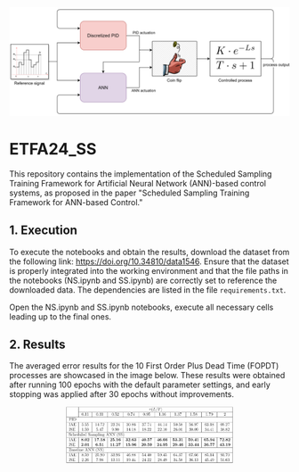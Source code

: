 <div align="center">

<img src="images/SS ANN.png" width="600px">

</div>

# ETFA24_SS
This repository contains the implementation of the Scheduled Sampling Training Framework for Artificial Neural Network (ANN)-based control systems, as proposed in the paper "Scheduled Sampling Training Framework for ANN-based Control."

## 1. Execution
To execute the notebooks and obtain the results, download the dataset from the following link: https://doi.org/10.34810/data1546.
Ensure that the dataset is properly integrated into the working environment and that the file paths in the notebooks (NS.ipynb and SS.ipynb) are correctly set to reference the downloaded data. The dependencies are listed in the file `requirements.txt`. 

Open the NS.ipynb and SS.ipynb notebooks, execute all necessary cells leading up to the final ones.

## 2. Results
The averaged error results for the 10 First Order Plus Dead Time (FOPDT) processes are showcased in the image below. These results were obtained after running 100 epochs with the default parameter settings, and early stopping was applied after 30 epochs without improvements.

<div align="center">

<img src="images/results_table.png" width="300px">

</div>
